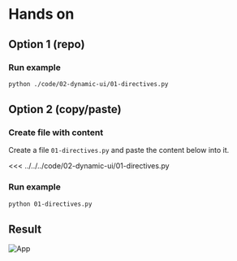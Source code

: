 # Hands on

## Option 1 (repo)

### Run example

```bash
python ./code/02-dynamic-ui/01-directives.py
```

## Option 2 (copy/paste)

### Create file with content

Create a file `01-directives.py` and paste the content below into it.

<<< ../../../code/02-dynamic-ui/01-directives.py

### Run example

```bash
python 01-directives.py
```

## Result

![App](/python/02/trame-dyna-ui-app.png)

